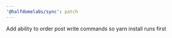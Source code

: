 ```yaml
---
'@halfdomelabs/sync': patch
---
```


Add ability to order post write commands so yarn install runs first
